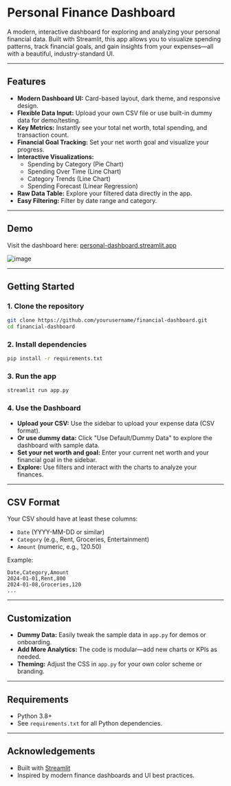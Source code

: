 # Personal Finance Dashboard

A modern, interactive dashboard for exploring and analyzing your personal financial data. Built with Streamlit, this app allows you to visualize spending patterns, track financial goals, and gain insights from your expenses—all with a beautiful, industry-standard UI.

---

## Features

- **Modern Dashboard UI:** Card-based layout, dark theme, and responsive design.
- **Flexible Data Input:** Upload your own CSV file or use built-in dummy data for demo/testing.
- **Key Metrics:** Instantly see your total net worth, total spending, and transaction count.
- **Financial Goal Tracking:** Set your net worth goal and visualize your progress.
- **Interactive Visualizations:**
  - Spending by Category (Pie Chart)
  - Spending Over Time (Line Chart)
  - Category Trends (Line Chart)
  - Spending Forecast (Linear Regression)
- **Raw Data Table:** Explore your filtered data directly in the app.
- **Easy Filtering:** Filter by date range and category.

---

## Demo

Visit the dashboard here: [personal-dashboard.streamlit.app](https://personal-dashboard.streamlit.app/)

![image](https://github.com/user-attachments/assets/efae9849-d1cd-4f9a-a9e8-cbb8924c0da7)

---

## Getting Started

### 1. Clone the repository

```bash
git clone https://github.com/yourusername/financial-dashboard.git
cd financial-dashboard
```

### 2. Install dependencies

```bash
pip install -r requirements.txt
```

### 3. Run the app

```bash
streamlit run app.py
```

### 4. Use the Dashboard

- **Upload your CSV:** Use the sidebar to upload your expense data (CSV format).
- **Or use dummy data:** Click "Use Default/Dummy Data" to explore the dashboard with sample data.
- **Set your net worth and goal:** Enter your current net worth and your financial goal in the sidebar.
- **Explore:** Use filters and interact with the charts to analyze your finances.

---

## CSV Format

Your CSV should have at least these columns:
- `Date` (YYYY-MM-DD or similar)
- `Category` (e.g., Rent, Groceries, Entertainment)
- `Amount` (numeric, e.g., 120.50)

Example:
```csv
Date,Category,Amount
2024-01-01,Rent,800
2024-01-08,Groceries,120
...
```

---

## Customization

- **Dummy Data:** Easily tweak the sample data in `app.py` for demos or onboarding.
- **Add More Analytics:** The code is modular—add new charts or KPIs as needed.
- **Theming:** Adjust the CSS in `app.py` for your own color scheme or branding.

---

## Requirements

- Python 3.8+
- See `requirements.txt` for all Python dependencies.

---

## Acknowledgements

- Built with [Streamlit](https://streamlit.io/)
- Inspired by modern finance dashboards and UI best practices.
